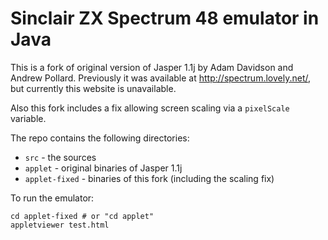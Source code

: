 Sinclair ZX Spectrum 48 emulator in Java
========================================

This is a fork of original version of Jasper 1.1j by
Adam Davidson and Andrew Pollard. Previously it was available at
http://spectrum.lovely.net/, but currently this website is unavailable.

Also this fork includes a fix allowing screen scaling via a `pixelScale`
variable.

The repo contains the following directories:

* `src` - the sources
* `applet` - original binaries of Jasper 1.1j
* `applet-fixed` - binaries of this fork (including the scaling fix)

To run the emulator:

    cd applet-fixed # or "cd applet"
    appletviewer test.html
